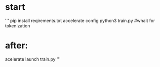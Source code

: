# start
'''
pip install reqirements.txt
accelerate config
python3 train.py #whait for tokenization

# after:

acelerate launch train.py
'''
